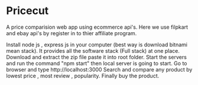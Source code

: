 # Pricecut

A price comparision web app using ecommerce api's.
Here we use filpkart and ebay api's by register in to thier affiliate program.

Install node js , express js in your computer (best way is download bitnami mean stack).
It provides all the software stack (Full stack) at one place.
Download and extract the zip file paste it into root folder.
Start the servers and run the command "npm start" then local server is going to start.
Go to browser and type http://localhost:3000 
Search and compare any product by lowest price , most review , popularity.
Finally buy the product. 
